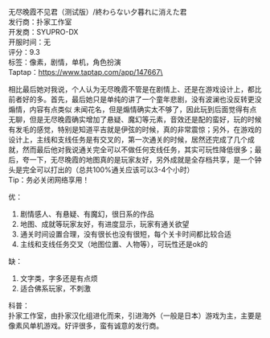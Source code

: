 无尽晚霞不见君（测试版）/終わらない夕暮れに消えた君\
发行商：扑家工作室\
开发商：SYUPRO-DX\
开服时间：无\
评分：9.3\
标签：像素，剧情，单机，角色扮演\
Taptap：https://www.taptap.com/app/147667\


相比最后她对我说，个人认为无尽晚霞不管是在剧情上、还是在游戏设计上，都比前者好的多。首先，最后她只是单纯的讲了一个童年悲剧，没有波澜也没反转更没煽情，内容有点类似 未闻花名，但是煽情确实太不够了，因此玩到后面觉得有点无聊，但是无尽晚霞确实增加了悬疑、魔幻等元素，音效还是配的蛮好，玩的时候有发毛的感觉，特别是知道平吉就是伊弦的时候，真的非常震惊；另外，在游戏的设计上，主线和支线任务是有交叉的，第一次通关的时候，居然还完成了几个成就，然而最后他对我说通关完全可以不做任何支线任务，其实可玩性降低很多；最后，夸一下，无尽晚霞的地图真的是玩家友好，另外成就是全存档共享，是一个钟头是完全可以打出的（总共100%通关应该可以3-4个小时）\
Tip：务必关闭网络享用！


优：
1.	剧情感人、有悬疑、有魔幻，很日系的作品
2.	地图、成就等玩家友好，有进度显示，玩家有通关欲望
3.	通关时间设置合理，没有很长也没有很短，每个关卡时间都比较合适
4.	主线和支线任务交叉（地图位置、人物等），可玩性还是ok的


缺：
1.	文字类，字多还是有点烦
2.	适合佛系玩家，不刺激



科普：\
扑家工作室，由扑家汉化组进化而来，引进海外（一般是日本）游戏为主，主要是像素风单机游戏。好评很多，蛮有诚意的发行商。

